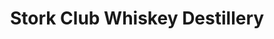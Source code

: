 ---
title: "Stork Club Whiskey Destillery"
url: /schlepzig/stork-club-whiskey-destillery/
shop: Spirituosen
---